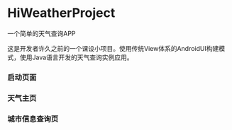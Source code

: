 # HiWeatherProject
一个简单的天气查询APP

这是开发者许久之前的一个课设小项目。使用传统View体系的AndroidUI构建模式，使用Java语言开发的天气查询实例应用。

### 启动页面

### 天气主页

### 城市信息查询页

